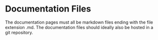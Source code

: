 # Documentation Files

The documentation pages must all be markdown files ending with the file extension .md. The documentation files should ideally also be hosted in a git repository.